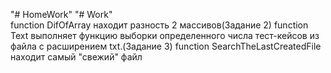 "# HomeWork" 
"# Work"  
function DifOfArray 
находит разность 2 массивов(Задание 2)
function Text выполняет функцию выборки определенного числа тест-кейсов из файла c расширением txt.(Задание 3)
function SearchTheLastCreatedFile находит самый "свежий" файл  
